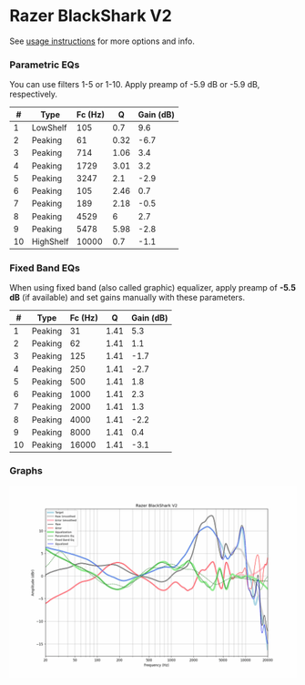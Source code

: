 # Razer BlackShark V2
See [usage instructions](https://github.com/jaakkopasanen/AutoEq#usage) for more options and info.

### Parametric EQs
You can use filters 1-5 or 1-10. Apply preamp of -5.9 dB or -5.9 dB, respectively.

|   # | Type      |   Fc (Hz) |    Q |   Gain (dB) |
|-----|-----------|-----------|------|-------------|
|   1 | LowShelf  |       105 | 0.7  |         9.6 |
|   2 | Peaking   |        61 | 0.32 |        -6.7 |
|   3 | Peaking   |       714 | 1.06 |         3.4 |
|   4 | Peaking   |      1729 | 3.01 |         3.2 |
|   5 | Peaking   |      3247 | 2.1  |        -2.9 |
|   6 | Peaking   |       105 | 2.46 |         0.7 |
|   7 | Peaking   |       189 | 2.18 |        -0.5 |
|   8 | Peaking   |      4529 | 6    |         2.7 |
|   9 | Peaking   |      5478 | 5.98 |        -2.8 |
|  10 | HighShelf |     10000 | 0.7  |        -1.1 |

### Fixed Band EQs
When using fixed band (also called graphic) equalizer, apply preamp of **-5.5 dB** (if available) and set gains manually with these parameters.

|   # | Type    |   Fc (Hz) |    Q |   Gain (dB) |
|-----|---------|-----------|------|-------------|
|   1 | Peaking |        31 | 1.41 |         5.3 |
|   2 | Peaking |        62 | 1.41 |         1.1 |
|   3 | Peaking |       125 | 1.41 |        -1.7 |
|   4 | Peaking |       250 | 1.41 |        -2.7 |
|   5 | Peaking |       500 | 1.41 |         1.8 |
|   6 | Peaking |      1000 | 1.41 |         2.3 |
|   7 | Peaking |      2000 | 1.41 |         1.3 |
|   8 | Peaking |      4000 | 1.41 |        -2.2 |
|   9 | Peaking |      8000 | 1.41 |         0.4 |
|  10 | Peaking |     16000 | 1.41 |        -3.1 |

### Graphs
![](./Razer%20BlackShark%20V2.png)
